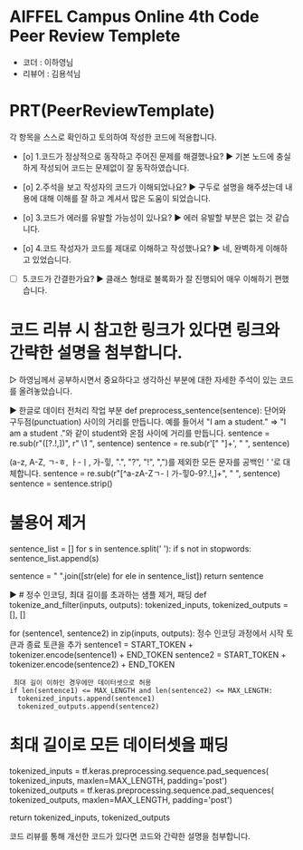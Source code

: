 # AIFFEL Campus Online 4th Code Peer Review Templete
- 코더 : 이하영님
- 리뷰어 : 김용석님

# PRT(PeerReviewTemplate)
각 항목을 스스로 확인하고 토의하여 작성한 코드에 적용합니다.
- [o] 1.코드가 정상적으로 동작하고 주어진 문제를 해결했나요?
  ▶ 기본 노드에 충실하게 작성되어 코드는 문제없이 잘 동작하였습니다. 

- [o] 2.주석을 보고 작성자의 코드가 이해되었나요?
    ▶ 구두로 설명을 해주셨는데 내용에 대해 이해를 잘 하고 계셔서 많은 도움이 되었습니다. 

- [o] 3.코드가 에러를 유발할 가능성이 있나요?
    ▶ 에러 유발할 부분은 없는 것 같습니다. 

- [o] 4.코드 작성자가 코드를 제대로 이해하고 작성했나요?
    ▶ 네, 완벽하게 이해하고 있었습니다.

- [ ] 5.코드가 간결한가요?
    ▶ 클래스 형태로 불록화가 잘 진행되어 매우 이해하기 편했습니다. 


# 코드 리뷰 시 참고한 링크가 있다면 링크와 간략한 설명을 첨부합니다.
▷ 하영님께서 공부하시면서 중요하다고 생각하신 부분에 대한 자세한 주석이 있는 코드를 올려놓았습니다. 

▶ 한글로 데이터 전처리 작업 부분
  def preprocess_sentence(sentence):
  단어와 구두점(punctuation) 사이의 거리를 만듭니다.
  예를 들어서 "I am a student." => "I am a student ."와 같이
  student와 온점 사이에 거리를 만듭니다.
  sentence = re.sub(r"([?.!,])", r" \1 ", sentence)
  sentence = re.sub(r'[" "]+', " ", sentence)

  (a-z, A-Z, ㄱ-ㅎ, ㅏ-ㅣ, 가-힣, ".", "?", "!", ",")를 제외한 모든 문자를 공백인 ' '로 대체합니다.
  sentence = re.sub(r"[^a-zA-Zㄱ-ㅣ가-힣0-9?.!,]+", " ", sentence)
  sentence = sentence.strip()

# 불용어 제거
  sentence_list = []
  for s in sentence.split(' '):
    if s not in stopwords:
      sentence_list.append(s)

  sentence = " ".join([str(ele) for ele in sentence_list])
  return sentence

▶ # 정수 인코딩, 최대 길이를 초과하는 샘플 제거, 패딩
 def tokenize_and_filter(inputs, outputs):
  tokenized_inputs, tokenized_outputs = [], []
  
  for (sentence1, sentence2) in zip(inputs, outputs):
    정수 인코딩 과정에서 시작 토큰과 종료 토큰을 추가
    sentence1 = START_TOKEN + tokenizer.encode(sentence1) + END_TOKEN
    sentence2 = START_TOKEN + tokenizer.encode(sentence2) + END_TOKEN

     최대 길이 이하인 경우에만 데이터셋으로 허용
    if len(sentence1) <= MAX_LENGTH and len(sentence2) <= MAX_LENGTH:
      tokenized_inputs.append(sentence1)
      tokenized_outputs.append(sentence2)
  
  # 최대 길이로 모든 데이터셋을 패딩
  tokenized_inputs = tf.keras.preprocessing.sequence.pad_sequences(
      tokenized_inputs, maxlen=MAX_LENGTH, padding='post')
  tokenized_outputs = tf.keras.preprocessing.sequence.pad_sequences(
      tokenized_outputs, maxlen=MAX_LENGTH, padding='post')
  
  return tokenized_inputs, tokenized_outputs


코드 리뷰를 통해 개선한 코드가 있다면 코드와 간략한 설명을 첨부합니다.
